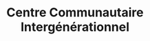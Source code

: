 ---
title: Centre Communautaire Intergénérationnel
location_type: community
icon: child
address: 999 Avenue McEachran, Outremont, QC H2V 3E6
area: Outremont
---